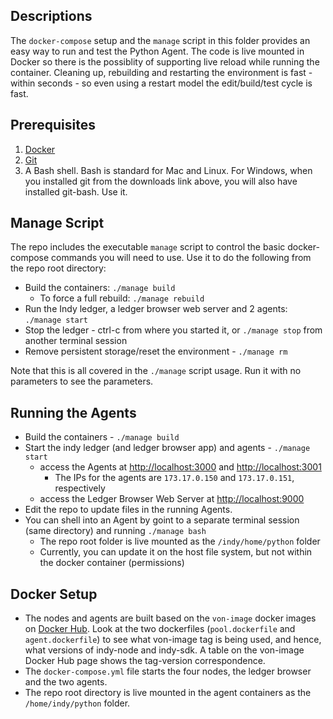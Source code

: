 ## Descriptions

The `docker-compose` setup and the `manage` script in this folder provides an easy way to run and test the Python Agent. The code is live mounted in Docker so there is the possiblity of supporting live reload while running the container. Cleaning up, rebuilding and restarting the environment is fast - within seconds - so even using a restart model the edit/build/test cycle is fast. 

## Prerequisites
1. [Docker](https://docs.docker.com/install/#supported-platforms)
2. [Git](https://git-scm.com/downloads)
3. A Bash shell.  Bash is standard for Mac and Linux. For Windows, when you installed git from the downloads link above, you will also have installed git-bash. Use it.

## Manage Script

The repo includes the executable `manage` script to control the basic docker-compose commands you will need to use. Use it to do the following from the repo root directory:

- Build the containers: `./manage build`
  - To force a full rebuild: `./manage rebuild`
- Run the Indy ledger, a ledger browser web server and 2 agents: `./manage start`
- Stop the ledger - ctrl-c from where you started it, or `./manage stop` from another terminal session
- Remove persistent storage/reset the environment - `./manage rm`

Note that this is all covered in the `./manage` script usage. Run it with no parameters to see the parameters.

## Running the Agents

- Build the containers - `./manage build`
- Start the indy ledger (and ledger browser app) and agents - `./manage start`
    - access the Agents at [http://localhost:3000](http://localhost:3000) and [http://localhost:3001](http://localhost:3001)
        - The IPs for the agents are `173.17.0.150` and `173.17.0.151`, respectively
    - access the Ledger Browser Web Server at [http://localhost:9000](http://localhost:9000)
- Edit the repo to update files in the running Agents.
- You can shell into an Agent by goint to a separate terminal session (same directory) and running `./manage bash`
    - The repo root folder is live mounted as the  `/indy/home/python` folder
    - Currently, you can update it on the host file system, but not within the docker container (permissions)

## Docker Setup

- The nodes and agents are built based on the `von-image` docker images on [Docker Hub](https://hub.docker.com/r/bcgovimages/von-image/). Look at the two dockerfiles (`pool.dockerfile` and `agent.dockerfile`) to see what von-image tag is being used, and hence, what versions of indy-node and indy-sdk. A table on the von-image Docker Hub page shows the tag-version correspondence.
- The `docker-compose.yml` file starts the four nodes, the ledger browser and the two agents.
- The repo root directory is live mounted in the agent containers as the `/home/indy/python` folder.